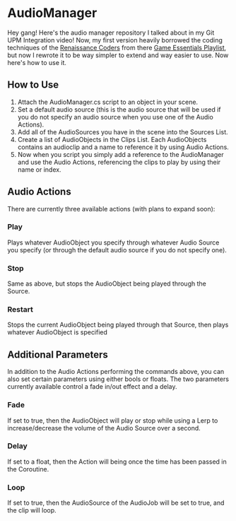 # AudioManager
Hey gang! Here's the audio manager repository I talked about in my Git UPM Integration video! Now, my first version heavily borrowed the coding techniques of the [Renaissance Coders](https://www.youtube.com/channel/UCkUIs-k38aDaImZq2Fgsyjw) from there [Game Essentials Playlist](https://www.youtube.com/watch?v=qkKuGmGRF2k&list=PL4CCSwmU04MiFVUqeDUYQaRIebMs8_dHX), but now I rewrote it to be way simpler to extend and way easier to use. Now here's how to use it.

## How to Use
1. Attach the AudioManager.cs script to an object in your scene.
2. Set a default audio source (this is the audio source that will be used if you do not specify an audio source when you use one of the Audio Actions).
3. Add all of the AudioSources you have in the scene into the Sources List.
4. Create a list of AudioObjects in the Clips List. Each AudioObjects contains an audioclip and a name to reference it by using Audio Actions.
5. Now when you script you simply add a reference to the AudioManager and use the Audio Actions, referencing the clips to play by using their name or index.

## Audio Actions
There are currently three available actions (with plans to expand soon):

### Play
Plays whatever AudioObject you specify through whatever Audio Source you specify (or through the default audio source if you do not specify one).

### Stop
Same as above, but stops the AudioObject being played through the Source.

### Restart
Stops the current AudioObject being played through that Source, then plays whatever AudioObject is specified

## Additional Parameters
In addition to the Audio Actions performing the commands above, you can also set certain parameters using either bools or floats. The two parameters currently available control a fade in/out effect and a delay.

### Fade
If set to true, then the AudioObject will play or stop while using a Lerp to increase/decrease the volume of the Audio Source over a second.

### Delay
If set to a float, then the Action will being once the time has been passed in the Coroutine.

### Loop
If set to true, then the AudioSource of the AudioJob will be set to true, and the clip will loop.
